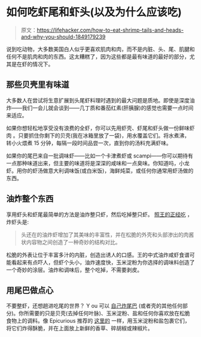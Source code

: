 # 如何吃虾尾和虾头(以及为什么应该吃)

> 原文：<https://lifehacker.com/how-to-eat-shrimp-tails-and-heads-and-why-you-should-1849179239>

说到吃动物，大多数美国白人似乎更喜欢肌肉和肉，而不是内脏、头、尾、肌腱和任何不是肌肉和肉的东西。这太糟糕了，因为这些都是最有味道的最好的部分，尤其是在虾的情况下。



## 那些贝壳里有味道

大多数人在尝试将生意扩展到头尾虾料理时遇到的最大问题是质地。即使是深度油炸——我们一会儿就会谈到——几丁质和番茄红素(肝胰腺)的感觉也需要一点时间来适应。

如果你想轻松地享受没有浪费的全虾，你可以先用虾壳、虾尾和虾头做一份鲜味虾肉 。只要抓住你剩下的贝壳(我在冰箱里放了一袋)，用水覆盖它们。将水煮沸，转小火煨煮 15 分钟，每隔一段时间品尝一次，直到你的汤料充满虾味。

如果你的尾巴来自一批调味虾——比如一个卡津煮虾或 scampi——你可以期待有一点那种味道出来，但主要的味道将是深深的咸味和一点臭味。你知道吗，小龙虾。用你的虾汤做意大利调味饭(或白米饭)，海鲜炖菜，或任何你通常用虾汤做的东西。

## 油炸整个东西

享用虾头和虾尾最简单的方法是油炸整只虾，然后吃掉整只虾。 [照王的正经吃](https://www.seriouseats.com/the-nasty-bits-shrimp-heads) ，炸虾头是:

> 头还在的油炸虾增加了其美味的丰富性，并在松脆的外壳和头部渗出的肉酱状内容物之间创造了一种奇妙的结构对比。

松脆的外表让位于丰富多汁的内脏，创造出诱人的口感。王的中式油炸咸虾食谱可能看起来有点吓人，但虾个头小，油炸速度快，玉米淀粉为你选择的调味料创造了一个奇妙的涂层。油炸和调味后，整个吃掉，不需要剥皮。

## 用尾巴做点心

不要整虾，还想趟进吃尾的世界？ Y ou 可以 [自己炸尾巴](https://lifehacker.com/you-can-and-should-eat-shrimp-shells-1787097249) (或者壳的其他任何部分)。你所需要的只是贝壳(去掉任何叶脉)、玉米淀粉、盐和任何你喜欢放在松脆食物上的调料。像 Epicurious 推荐的 [这里的](https://www.epicurious.com/expert-advice/eating-shrimp-shells-recipes-tips-article) 一样，用玉米淀粉和盐包裹它们，将它们炸得酥脆，并在上面放上新鲜的香草、碎胡椒或辣椒片。